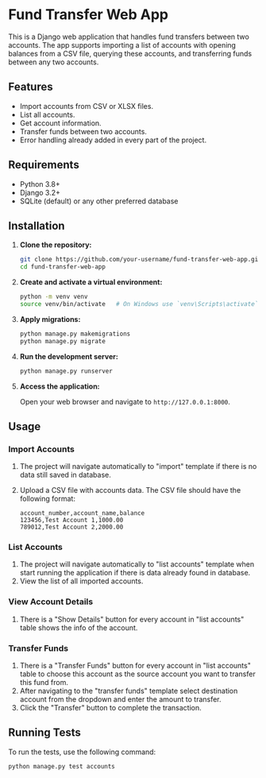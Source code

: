 # Fund Transfer Web App

This is a Django web application that handles fund transfers between two accounts. The app supports importing a list of accounts with opening balances from a CSV file, querying these accounts, and transferring funds between any two accounts.

## Features

- Import accounts from CSV or XLSX files.
- List all accounts.
- Get account information.
- Transfer funds between two accounts.
- Error handling already added in every part of the project.

## Requirements

- Python 3.8+
- Django 3.2+
- SQLite (default) or any other preferred database

## Installation

1. **Clone the repository:**

    ```bash
    git clone https://github.com/your-username/fund-transfer-web-app.git
    cd fund-transfer-web-app
    ```

2. **Create and activate a virtual environment:**

    ```bash
    python -m venv venv
    source venv/bin/activate   # On Windows use `venv\Scripts\activate`
    ```

4. **Apply migrations:**

    ```bash
    python manage.py makemigrations
    python manage.py migrate
    ```

5. **Run the development server:**

    ```bash
    python manage.py runserver
    ```

6. **Access the application:**

    Open your web browser and navigate to `http://127.0.0.1:8000`.

## Usage

### Import Accounts

1. The project will navigate automatically to "import" template if there is no data still saved in database.
2. Upload a CSV file with accounts data. The CSV file should have the following format:

    ```csv
    account_number,account_name,balance
    123456,Test Account 1,1000.00
    789012,Test Account 2,2000.00
    ```

### List Accounts

1. The project will navigate automatically to "list accounts" template when start running the application if there is data already found in database.
2. View the list of all imported accounts.

### View Account Details

1. There is a "Show Details" button for every account in "list accounts" table shows the info of the account.

### Transfer Funds

1. There is a "Transfer Funds" button for every account in "list accounts" table to choose this account as the source account you want to transfer this fund from.
2. After navigating to the "transfer funds" template select destination account from the dropdown and enter the amount to transfer.
3. Click the "Transfer" button to complete the transaction.

## Running Tests

To run the tests, use the following command:

```bash
python manage.py test accounts
